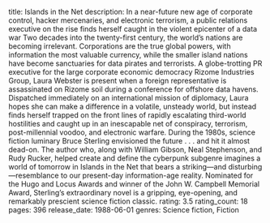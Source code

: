 title: Islands in the Net
description: In a near-future new age of corporate control, hacker mercenaries, and electronic terrorism, a public relations executive on the rise finds herself caught in the violent epicenter of a data war Two decades into the twenty-first century, the world’s nations are becoming irrelevant. Corporations are the true global powers, with information the most valuable currency, while the smaller island nations have become sanctuaries for data pirates and terrorists. A globe-trotting PR executive for the large corporate economic democracy Rizome Industries Group, Laura Webster is present when a foreign representative is assassinated on Rizome soil during a conference for offshore data havens. Dispatched immediately on an international mission of diplomacy, Laura hopes she can make a difference in a volatile, unsteady world, but instead finds herself trapped on the front lines of rapidly escalating third-world hostilities and caught up in an inescapable net of conspiracy, terrorism, post-millennial voodoo, and electronic warfare. During the 1980s, science fiction luminary Bruce Sterling envisioned the future . . . and hit it almost dead-on. The author who, along with William Gibson, Neal Stephenson, and Rudy Rucker, helped create and define the cyberpunk subgenre imagines a world of tomorrow in Islands in the Net that bears a striking—and disturbing—resemblance to our present-day information-age reality. Nominated for the Hugo and Locus Awards and winner of the John W. Campbell Memorial Award, Sterling’s extraordinary novel is a gripping, eye-opening, and remarkably prescient science fiction classic.
rating: 3.5
rating_count: 18
pages: 396
release_date: 1988-06-01
genres: Science fiction, Fiction